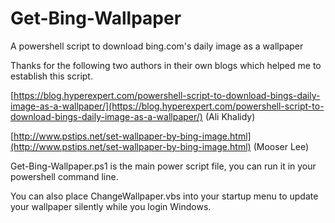 # Get-Bing-Wallpaper
A powershell script to download bing.com's daily image as a wallpaper

Thanks for the following two authors in their own blogs which helped me to establish this script.

[https://blog.hyperexpert.com/powershell-script-to-download-bings-daily-image-as-a-wallpaper/](https://blog.hyperexpert.com/powershell-script-to-download-bings-daily-image-as-a-wallpaper/)  (Ali Khalidy)

[http://www.pstips.net/set-wallpaper-by-bing-image.html](http://www.pstips.net/set-wallpaper-by-bing-image.html)  (Mooser Lee)

Get-Bing-Wallpaper.ps1 is the main power script file, you can run it in your powershell command line.

You can also place ChangeWallpaper.vbs into your startup menu to update your wallpaper silently while you login Windows.
